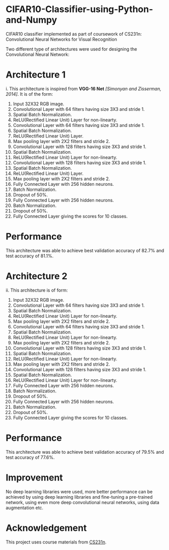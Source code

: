 # CIFAR10-Classifier-using-Python-and-Numpy
CIFAR10 classifier implemented as part of coursework of CS231n: Convolutional Neural Networks for Visual Recognition  

Two different type of architectures were used for designing the Convolutional Neural Network:  
# Architecture 1
i. This architecture is inspired from **VGG-16 Net** *[Simonyan and Zisserman, 2014]*. It is of the form:  
  1. Input 32X32 RGB image.    
  2. Convolutional Layer with 64 filters having size 3X3 and stride 1.  
  3. Spatial Batch Normalization.    
  4. ReLU(Rectified Linear Unit) Layer for non-linearty.  
  5. Convolutional Layer with 64 filters having size 3X3 and stride 1.  
  6. Spatial Batch Normalization.    
  7. ReLU(Rectified Linear Unit) Layer.   
  8. Max pooling layer with 2X2 filters and stride 2.  
  9. Convolutional Layer with 128 filters having size 3X3 and stride 1.  
  10. Spatial Batch Normalization.    
  11. ReLU(Rectified Linear Unit) Layer for non-linearty.  
  12. Convolutional Layer with 128 filters having size 3X3 and stride 1.  
  13. Spatial Batch Normalization.    
  14. ReLU(Rectified Linear Unit) Layer.  
  15. Max pooling layer with 2X2 filters and stride 2.  
  16. Fully Connected Layer with 256 hidden neurons.  
  17. Batch Normalization.  
  18. Dropout of 50%.  
  19. Fully Connected Layer with 256 hidden neurons.  
  20. Batch Normalization. 
  21. Dropout of 50%.
  22. Fully Connected Layer giving the scores for 10 classes.  

# Performance  
This architecture was able to achieve best validation accuracy of 82.7% and test accuracy of 81.1%.  
  
# Architecture 2  
ii. This architecture is of form:    
  1. Input 32X32 RGB image.      
  2. Convolutional Layer with 64 filters having size 3X3 and stride 1.    
  3. Spatial Batch Normalization.      
  4. ReLU(Rectified Linear Unit) Layer for non-linearty.    
  5. Max pooling layer with 2X2 filters and stride 2.    
  6. Convolutional Layer with 64 filters having size 3X3 and stride 1.        
  7. Spatial Batch Normalization.    
  8. ReLU(Rectified Linear Unit) Layer for non-linearty.    
  9. Max pooling layer with 2X2 filters and stride 2.    
  10. Convolutional Layer with 128 filters having size 3X3 and stride 1.          
  11. Spatial Batch Normalization.    
  12. ReLU(Rectified Linear Unit) Layer for non-linearty.   
  13. Max pooling layer with 2X2 filters and stride 2.    
  14. Convolutional Layer with 128 filters having size 3X3 and stride 1.   
  15. Spatial Batch Normalization.   
  16. ReLU(Rectified Linear Unit) Layer for non-linearty.    
  17. Fully Connected Layer with 256 hidden neurons.      
  18. Batch Normalization.   
  19. Dropout of 50%.  
  20. Fully Connected Layer with 256 hidden neurons.      
  21. Batch Normalization.   
  22. Dropout of 50%.    
  23. Fully Connected Layer giving the scores for 10 classes.  

# Performance
This architecture was able to achieve best validation accuracy of 79.5% and test accuracy of 77.6%.  

# Improvement  
No deep learning libraries were used, more better performance can be achieved by using deep learning libraries and fine-tuning a pre-trained network, using even more deep convolutional neural networks, using data augmentation etc.  
  
# Acknowledgement  
This project uses course materials from [CS231n](http://cs231n.stanford.edu/).  
